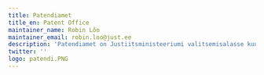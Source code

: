 ```yaml
---
title: Patendiamet
title_en: Patent Office
maintainer_name: Robin Lõo
maintainer_email: robin.loo@just.ee
description: 'Patendiamet on Justiitsministeeriumi valitsemisalasse kuuluv valitsusasutus, mis viib ellu riigi majanduspoliitikat tööstusomandi õiguskaitse valdkonnas. Patendiamet tegeleb õiguskaitse andmisega patentidele, kaubamärkidele, kasulikele mudelitele, tööstusdisainilahendustele, geograafilistele tähistele ja mikrolülituste topoloogiatele.'
twitter: ''
logo: patendi.PNG
---
```


